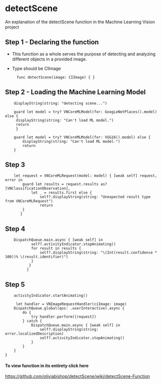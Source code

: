 # detectScene
An explanation of the detectScene function in the Machine Learning Vision project


## Step 1 - Declaring the function 
- This function as a whole serves the purpose of detecting and analyzing different objects in a provided image.
- Type should be CIImage 

        func detectScene(image: CIImage) { }
        
## Step 2 - Loading the Machine Learning Model


        displayString(string: "detecting scene...")
        
        guard let model = try? VNCoreMLModel(for: GoogLeNetPlaces().model) else {
         displayString(string: "Can't load ML model.")
         return
         }
        
        guard let model = try? VNCoreMLModel(for: VGG16().model) else {
            displayString(string: "Can't load ML model.")
            return
        }      
        
        
## Step 3

        let request = VNCoreMLRequest(model: model) { [weak self] request, error in
            guard let results = request.results as? [VNClassificationObservation],
                let _ = results.first else {
                    self?.displayString(string: "Unexpected result type from VNCoreMLRequest")
                    return
            }
           }
            
## Step 4 

        DispatchQueue.main.async { [weak self] in
                self?.activityIndicator.stopAnimating()
                for result in results {
                    self?.displayString(string: "\(Int(result.confidence * 100))% \(result.identifier)")
                }
               }
              }
              
## Step 5

        activityIndicator.startAnimating()
        
         let handler = VNImageRequestHandler(ciImage: image)
        DispatchQueue.global(qos: .userInteractive).async {
            do {
                try handler.perform([request])
            } catch {
                DispatchQueue.main.async { [weak self] in
                    self?.displayString(string: error.localizedDescription)
                    self?.activityIndicator.stopAnimating()
                }
            }
        }
    }
    
    
#### To view function in its entirety click here
https://github.com/oliviabishop/detectScene/wiki/detectScene-Function
